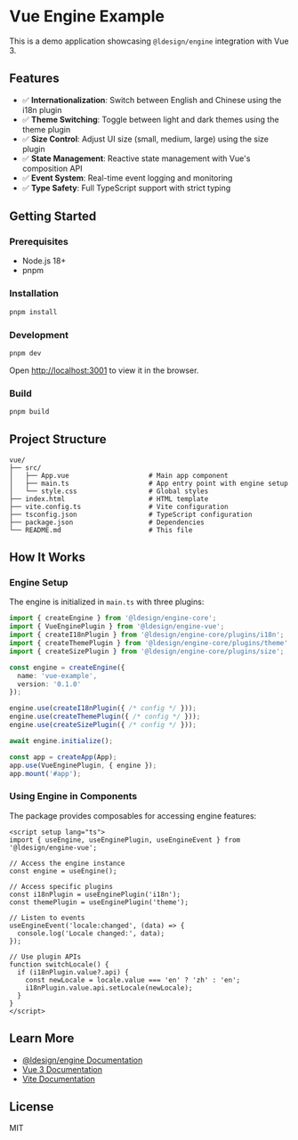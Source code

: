 # Vue Engine Example

This is a demo application showcasing `@ldesign/engine` integration with Vue 3.

## Features

- ✅ **Internationalization**: Switch between English and Chinese using the i18n plugin
- ✅ **Theme Switching**: Toggle between light and dark themes using the theme plugin
- ✅ **Size Control**: Adjust UI size (small, medium, large) using the size plugin
- ✅ **State Management**: Reactive state management with Vue's composition API
- ✅ **Event System**: Real-time event logging and monitoring
- ✅ **Type Safety**: Full TypeScript support with strict typing

## Getting Started

### Prerequisites

- Node.js 18+
- pnpm

### Installation

```bash
pnpm install
```

### Development

```bash
pnpm dev
```

Open [http://localhost:3001](http://localhost:3001) to view it in the browser.

### Build

```bash
pnpm build
```

## Project Structure

```
vue/
├── src/
│   ├── App.vue                    # Main app component
│   ├── main.ts                    # App entry point with engine setup
│   └── style.css                  # Global styles
├── index.html                     # HTML template
├── vite.config.ts                 # Vite configuration
├── tsconfig.json                  # TypeScript configuration
├── package.json                   # Dependencies
└── README.md                      # This file
```

## How It Works

### Engine Setup

The engine is initialized in `main.ts` with three plugins:

```typescript
import { createEngine } from '@ldesign/engine-core';
import { VueEnginePlugin } from '@ldesign/engine-vue';
import { createI18nPlugin } from '@ldesign/engine-core/plugins/i18n';
import { createThemePlugin } from '@ldesign/engine-core/plugins/theme';
import { createSizePlugin } from '@ldesign/engine-core/plugins/size';

const engine = createEngine({
  name: 'vue-example',
  version: '0.1.0'
});

engine.use(createI18nPlugin({ /* config */ }));
engine.use(createThemePlugin({ /* config */ }));
engine.use(createSizePlugin({ /* config */ }));

await engine.initialize();

const app = createApp(App);
app.use(VueEnginePlugin, { engine });
app.mount('#app');
```

### Using Engine in Components

The package provides composables for accessing engine features:

```vue
<script setup lang="ts">
import { useEngine, useEnginePlugin, useEngineEvent } from '@ldesign/engine-vue';

// Access the engine instance
const engine = useEngine();

// Access specific plugins
const i18nPlugin = useEnginePlugin('i18n');
const themePlugin = useEnginePlugin('theme');

// Listen to events
useEngineEvent('locale:changed', (data) => {
  console.log('Locale changed:', data);
});

// Use plugin APIs
function switchLocale() {
  if (i18nPlugin.value?.api) {
    const newLocale = locale.value === 'en' ? 'zh' : 'en';
    i18nPlugin.value.api.setLocale(newLocale);
  }
}
</script>
```

## Learn More

- [@ldesign/engine Documentation](../../docs/README.md)
- [Vue 3 Documentation](https://vuejs.org)
- [Vite Documentation](https://vitejs.dev)

## License

MIT
